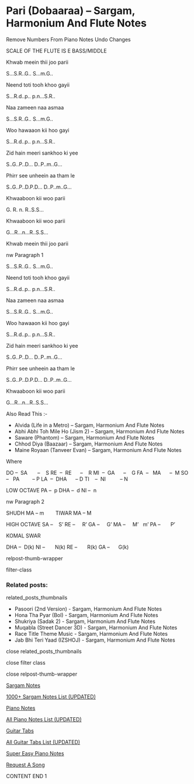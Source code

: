 
# Pari (Dobaaraa) – Sargam, Harmonium And Flute Notes

Remove Numbers From Piano Notes
Undo Changes

SCALE OF THE FLUTE IS E BASS/MIDDLE

Khwab meein thii joo parii

S…S.R..G.. S…m.G..

Neend toti tooh khoo gayii

S…R.d..p.. p.n…S.R..

Naa zameen naa asmaa

S…S.R..G.. S…m.G..

Woo hawaaon kii hoo gayi

S…R.d..p.. p.n…S.R..

Zid hain meeri sankhoo ki yee

S..G..P..D… D..P..m..G…

Phirr see unheein aa tham le

S..G..P..D.P.D… D..P..m..G…

Khwaaboon kii woo parii

G. R. n. R..S.S…

Khwaaboon kii woo parii

G…R…n…R..S.S…

Khwab meein thii joo parii

nw Paragraph 1

S…S.R..G.. S…m.G..

Neend toti tooh khoo gayii

S…R.d..p.. p.n…S.R..

Naa zameen naa asmaa

S…S.R..G.. S…m.G..

Woo hawaaon kii hoo gayi

S…R.d..p.. p.n…S.R..

Zid hain meeri sankhoo ki yee

S..G..P..D… D..P..m..G…

Phirr see unheein aa tham le

S..G..P..D.P.D… D..P..m..G…

Khwaaboon kii woo parii

G…R…n…R..S.S…

Also Read This :-

* Alvida (Life in a Metro) – Sargam, Harmonium And Flute Notes
* Abhi Abhi Toh Mile Ho (Jism 2) – Sargam, Harmonium And Flute Notes
* Saware (Phantom) – Sargam, Harmonium And Flute Notes
* Chhod Diya (Baazaar) – Sargam, Harmonium And Flute Notes
* Maine Royaan (Tanveer Evan) – Sargam, Harmonium And Flute Notes

Where

DO –  SA       –    S
RE  –  RE      –    R
MI  –  GA      –    G
FA  –   MA      –  M
SO  –   PA         – P
LA  –  DHA      – D
TI    –  NI          – N

LOW OCTAVE
PA –  p
DHA –  d
NI –  n

nw Paragraph 2

SHUDH MA – m        TIWAR MA – M

HIGH OCTAVE
SA –    S’
RE –     R’
GA –     G’
MA –     M’   m’
PA –       P’

KOMAL SWAR

DHA –  D(k)
NI –       N(k)
RE –       R(k)
GA –      G(k)

relpost-thumb-wrapper

filter-class

### Related posts:

related_posts_thumbnails

* Pasoori (2nd Version) - Sargam, Harmonium And Flute Notes
* Hona Tha Pyar (Bol) - Sargam, Harmonium And Flute Notes
* Shukriya (Sadak 2) - Sargam, Harmonium And Flute Notes
* Muqabla (Street Dancer 3D) - Sargam, Harmonium And Flute Notes
* Race Title Theme Music - Sargam, Harmonium And Flute Notes
* Jab Bhi Teri Yaad (IZSHOJ) - Sargam, Harmonium And Flute Notes

close related_posts_thumbnails

close filter class

close relpost-thumb-wrapper

[Sargam Notes](https://www.notationsworld.com/sargam-notes.html)

[1000+ Sargam Notes List (UPDATED)](https://www.notationsworld.com/all-songs-list-sargam-notes.html)

[Piano Notes](https://www.notationsworld.com/piano-notes.html)

[All Piano Notes List (UPDATED)](https://www.notationsworld.com/all-songs-list-piano-notes.html)

[Guitar Tabs](https://www.notationsworld.com/guitar-tabs.html)

[All Guitar Tabs List (UPDATED)](https://www.notationsworld.com/all-songs-list-guitar-tabs.html)

[Super Easy Piano Notes](https://studywall.in/)

[Request A Song](https://www.notationsworld.com/request-a-song.html)

CONTENT END 1

